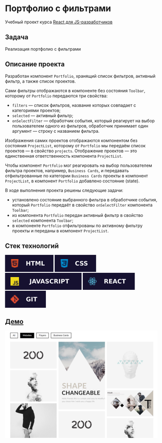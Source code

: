 # Портфолио с фильтрами

Учебный проект курса [React для JS-разработчиков](https://netology.ru/programs/react)

## **Задача**

Реализация портфолио с фильтрами

## **Описание проекта**

Разработан компонент `Portfolio`, хранящий список фильтров, активный фильтр, а также список проектов.

Сами фильтры отображаются в компоненте без состояния `Toolbar`, которому от `Portfolio` передаются три свойства:

- `filters` — список фильтров, название которых совпадает с категориями проектов;
- `selected` — активный фильтр;
- `onSelectFilter` — обработчик события, который реагирует на выбор пользователем одного из фильтров, обработчик принимает один аргумент — строку с названием фильтра.

Изображения самих проектов отображаются компонентом без состояния `ProjectList`, которому от `Portfolio` мы передаём список проектов — в свойство `projects`. Отображение проектов — это единственная ответственность компонента `ProjectList`.

Чтобы компонент `Portfolio` мог реагировать на выбор пользователем фильтра проектов, например, `Business Cards`, и передавать отфильтрованные по категории `Business Cards` проекты в компонент `ProjectList`, в компонент `Portfolio` добавлено состояние (state).

В ходе выполнения проекта решены следующие задачи:

- установлено состояние выбранного фильтра в обработчике события, который `Portfolio` передаёт в свойство `onSelectFilter` компонента `Toolbar`;
- из компонента `Portfolio` передан активный фильтр в свойство `selected` компонента `Toolbar`;
- в компоненте `Portfolio` отфильтрованы по активному фильтру проекты и переданы в компонент `ProjectList`.

## **Стек технологий**

![HTML](./public/images/html.svg)
![CSS](./public/images/css.svg)
![JS](./public/images/js.svg)
![REACT](./public/images/react.svg)
![GIT](./public/images/git.svg)

## [**Демо**](https://filter-umber.vercel.app/)

![demo](./public/images/demo.jpg)
